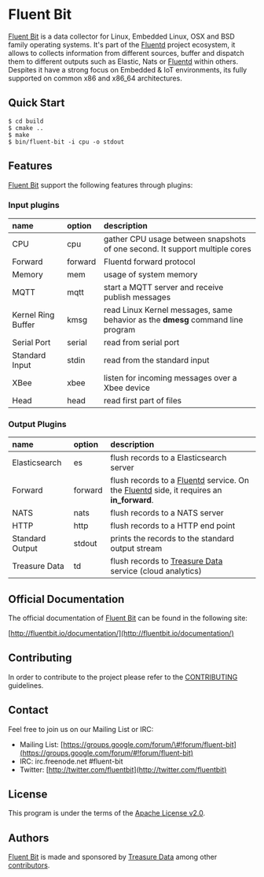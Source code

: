 # Fluent Bit

[Fluent Bit](http://fluentbit.io) is a data collector for Linux, Embedded Linux, OSX and BSD family operating systems. It's part of the [Fluentd](http://fluentd.org) project ecosystem, it allows to collects information from different sources, buffer and dispatch them to different outputs such as Elastic, Nats or [Fluentd](http://fluentd.org) within others. Despites it have a strong focus on Embedded & IoT environments, its fully supported on common x86 and x86\_64 architectures.

## Quick Start

```text
$ cd build
$ cmake ..
$ make
$ bin/fluent-bit -i cpu -o stdout
```

## Features

[Fluent Bit](http://fluentbit.io) support the following features through plugins:

### Input plugins

| name | option | description |
| :--- | :--- | :--- |
| CPU | cpu | gather CPU usage between snapshots of one second. It support multiple cores |
| Forward | forward | Fluentd forward protocol |
| Memory | mem | usage of system memory |
| MQTT | mqtt | start a MQTT server and receive publish messages |
| Kernel Ring Buffer | kmsg | read Linux Kernel messages, same behavior as the **dmesg** command line program |
| Serial Port | serial | read from serial port |
| Standard Input | stdin | read from the standard input |
| XBee | xbee | listen for incoming messages over a Xbee device |
| Head | head | read first part of files |

### Output Plugins

| name | option | description |
| :--- | :--- | :--- |
| Elasticsearch | es | flush records to a Elasticsearch server |
| Forward | forward | flush records to a [Fluentd](http://fluentd.org) service. On the [Fluentd](http://fluentd.org) side, it requires an **in\_forward**. |
| NATS | nats | flush records to a NATS server |
| HTTP | http | flush records to a HTTP end point |
| Standard Output | stdout | prints the records to the standard output stream |
| Treasure Data | td | flush records to [Treasure Data](http://treasuredata.com) service \(cloud analytics\) |

## Official Documentation

The official documentation of [Fluent Bit](http://fluentbit.io) can be found in the following site:

[http://fluentbit.io/documentation/](http://fluentbit.io/documentation/)

## Contributing

In order to contribute to the project please refer to the [CONTRIBUTING](contributing.md) guidelines.

## Contact

Feel free to join us on our Mailing List or IRC:

* Mailing List: [https://groups.google.com/forum/\#!forum/fluent-bit](https://groups.google.com/forum/#!forum/fluent-bit)
* IRC: irc.freenode.net \#fluent-bit
* Twitter: [http://twitter.com/fluentbit](http://twitter.com/fluentbit)

## License

This program is under the terms of the [Apache License v2.0](http://www.apache.org/licenses/LICENSE-2.0).

## Authors

[Fluent Bit](http://fluentbit.io) is made and sponsored by [Treasure Data](http://treasuredata.com) among other [contributors](https://github.com/fluent/fluent-bit/graphs/contributors).

